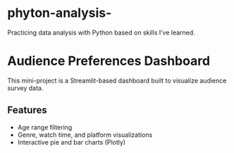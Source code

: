 # phyton-analysis-
Practicing data analysis with Python based on skills I’ve learned.

#  Audience Preferences Dashboard

This mini-project is a Streamlit-based dashboard built to visualize audience survey data.

## Features
- Age range filtering
- Genre, watch time, and platform visualizations
- Interactive pie and bar charts (Plotly)
